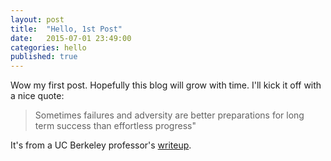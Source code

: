 ```yaml
---
layout: post
title:  "Hello, 1st Post"
date:   2015-07-01 23:49:00
categories: hello
published: true
---
```

Wow my first post. Hopefully this blog will grow with time. I'll kick it off with a nice quote: 

> Sometimes failures and adversity are better preparations for long term success than effortless progress"

It's from a UC Berkeley professor's [writeup](http://imgur.com/8twecZR).
